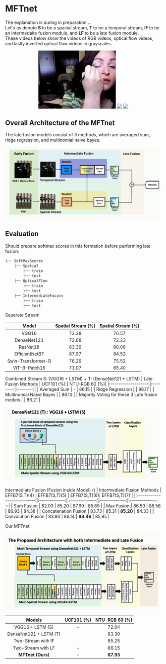 # MFTnet
<p>
  The explanation is during in preparation....  <br />
  Let's us denote <b> S </b> to be a spacial stream, <b> T </b> to be a temporal stream, <b> IF </b> to be an intermedaite fusion module, and <b> LF </b>  to be a late fusion module. <br />
  These videos below show the videos of RGB videos, optical flow videos, and lastly inverted optical flow videos in grayscales. <br />
</p>
<p align="center">  
  <img src = "./assets/rgb_makeup.gif" width = 250>
  <img src = "./assets/makeup_opt.gif" width = 250>
  <img src = "./assets/makeup_inverted_opt.gif" width = 250>
</p>
  
## Overall Architecture of the MFTnet
The late fusion models consist of 3 methods, which are averaged sum, ridge regression, and multinomial naive bayes.

<p align="center"> 
  <img src = "./assets/Picture1.png" width = 600>
</p>

## Evaluation
Should prepare softmax scores in this formation before performing late fusion:
```Shell
├── SoftMaxScores
    ├── Spatial
        ├── train
        ├── test
    ├── OpticalFlow
        ├── train
        ├── test
    ├── IntermediateFusion
        ├── train
        ├── test
```
Separate Stream
<p align="center"> 
  
|                 Model                   | Spatial Stream (%)| Spatial Stream (%)| 
|:---------------------------------------:|:-----------------:|:-----------------:|
| VGG16                                   |       73.38       |    70.57          |
| DenseNet121                             |       72.68       |    72.23          |
| ResNet18                                |       83.39       |    80.06          |
| EfficientNetB7                          |       87.97       |    84.52          |
| Swin-Transformer-B                      |       76.29       |    75.52          |
| ViT-B-Patch16                           |       71.07       |    65.40          |

</p>

Combined Stream S: (VGG16 + LSTM) + T: (DenseNet121 + LSTM)
| Late Fusion Methods | UCF101 (%) | NTU-RGB 60 (%)| 
|:-------------------:|:--------:|:--------:|
|     Averaged Sum        |   -   |   86.15  |
|    Ridge Regression     |       |   86.17  |
| Multinomial Naive Bayes |       |   86.10  |
| Majority Voting for these 3 Late fusion models |    | 86.21 |

<p align="center"> 
  <img src = "./assets/IntermediateFusion.jpg" width = 600>
</p>

Intermediate Fusion (Fusion inside Model) ()
| Intermediate Fusion Methods | EFFB7(S,T)(4) |  EFFB7(S,T)(5) |  EFFB7(S,T)(6)|  EFFB7(S,T)(7)  | 
|:---------------------------:|:-------------:| :-------------:|:-------------:|:---------------:|
| Sum Fusion                  |      82.03    |       85.20    |      87.69    |      85.89    | 
| Max Fusion                  |      86.59    |       86.56    |      86.93    |      84.38    | 
| Concatenation Fusion        |      83.73    |       85.31    |  **85.20**    |      84.33    | 
| Convolution Fusion          |      83.93    |       86.14    |  **88.46**    |      85.95    | 

Our MFTnet 
<p align="center"> 
  <img src = "./assets/ALL_architecture.jpg" width = 600>
</p>

|         Models            |   UCF101 (%)  | NTU-RGB 60 (%)| 
|:-------------------------:|:-------------:|:-------------:|
| VGG16 + LSTM (S)          |    -          |     72.04     | 
| DenseNet121 + LSTM (T)    |               |     83.30     |
| Two-Stream with IF        |               |     85.25     |
| Two-Stream with LF        |    -          |     86.15     |
| **MFTnet (Ours)**         |    -          |    **87.93**  |
